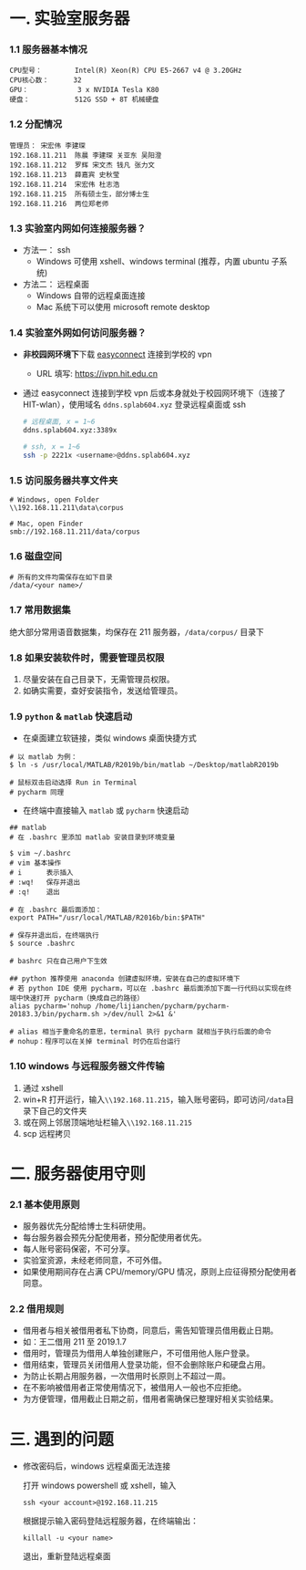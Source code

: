 # 一. 实验室服务器
### 1.1 服务器基本情况
```
CPU型号：        Intel(R) Xeon(R) CPU E5-2667 v4 @ 3.20GHz
CPU核心数：      32
GPU：            3 x NVIDIA Tesla K80
硬盘：           512G SSD + 8T 机械硬盘
```

### 1.2 分配情况
```
管理员： 宋宏伟 李建琛
192.168.11.211	陈晨 李建琛 关亚东 吴阳澄
192.168.11.212	罗辉 宋文杰 钱凡 张力文
192.168.11.213	薛嘉宾 史秋莹 
192.168.11.214  宋宏伟 杜志浩 
192.168.11.215	所有硕士生，部分博士生 
192.168.11.216	两位郑老师 
```

### 1.3 实验室内网如何连接服务器？

* 方法一： ssh 
    * Windows 可使用 xshell、windows terminal (推荐，内置 ubuntu 子系统)
* 方法二： 远程桌面
    * Windows 自带的远程桌面连接
    * Mac 系统下可以使用 microsoft remote desktop

### 1.4 实验室外网如何访问服务器？
* **非校园网环境下**下载 [easyconnect](http://static.hit.edu.cn/vpn/) 连接到学校的 vpn
  * URL 填写: https://ivpn.hit.edu.cn
 
* 通过 easyconnect 连接到学校 vpn 后或本身就处于校园网环境下（连接了 HIT-wlan），使用域名 `ddns.splab604.xyz` 登录远程桌面或 ssh
 
    ```bash
    # 远程桌面, x = 1~6
    ddns.splab604.xyz:3389x

    # ssh, x = 1~6
    ssh -p 2221x <username>@ddns.splab604.xyz
    ```

### 1.5 访问服务器共享文件夹
```
# Windows, open Folder
\\192.168.11.211\data\corpus

# Mac, open Finder
smb://192.168.11.211/data/corpus
```

### 1.6 磁盘空间
```
# 所有的文件均需保存在如下目录
/data/<your name>/
```

### 1.7 常用数据集

绝大部分常用语音数据集，均保存在 211 服务器，`/data/corpus/` 目录下

### 1.8 如果安装软件时，需要管理员权限

1. 尽量安装在自己目录下，无需管理员权限。
2. 如确实需要，查好安装指令，发送给管理员。

### 1.9 `python` & `matlab` 快速启动

* 在桌面建立软链接，类似 windows 桌面快捷方式
```shell
# 以 matlab 为例：
$ ln -s /usr/local/MATLAB/R2019b/bin/matlab ~/Desktop/matlabR2019b

# 鼠标双击启动选择 Run in Terminal
# pycharm 同理
```

* 在终端中直接输入 `matlab` 或 `pycharm` 快速启动
```shell
## matlab
# 在 .bashrc 里添加 matlab 安装目录到环境变量

$ vim ~/.bashrc
# vim 基本操作
# i      表示插入
# :wq!   保存并退出
# :q!    退出

# 在 .bashrc 最后面添加：
export PATH="/usr/local/MATLAB/R2016b/bin:$PATH"

# 保存并退出后，在终端执行
$ source .bashrc

# bashrc 只在自己用户下生效

## python 推荐使用 anaconda 创建虚拟环境，安装在自己的虚拟环境下
# 若 python IDE 使用 pycharm，可以在 .bashrc 最后面添加下面一行代码以实现在终端中快速打开 pycharm（换成自己的路径）
alias pycharm='nohup /home/lijianchen/pycharm/pycharm-20183.3/bin/pycharm.sh >/dev/null 2>&1 &'

# alias 相当于重命名的意思，terminal 执行 pycharm 就相当于执行后面的命令
# nohup：程序可以在关掉 terminal 时仍在后台运行
```

### 1.10 windows 与远程服务器文件传输

1. 通过 xshell
2. win+R 打开运行，输入`\\192.168.11.215`，输入账号密码，即可访问`/data`目录下自己的文件夹
3. 或在网上邻居顶端地址栏输入`\\192.168.11.215`
4. scp 远程拷贝


# 二. 服务器使用守则

### 2.1 基本使用原则
* 服务器优先分配给博士生科研使用。
* 每台服务器会预先分配使用者，预分配使用者优先。
* 每人账号密码保密，不可分享。
* 实验室资源，未经老师同意，不可外借。
* 如果使用期间存在占满 CPU/memory/GPU 情况，原则上应征得预分配使用者同意。

### 2.2 借用规则
* 借用者与相关被借用者私下协商，同意后，需告知管理员借用截止日期。
* 如：王二借用 211 至 2019.1.7
* 借用时，管理员为借用人单独创建账户，不可借用他人账户登录。
* 借用结束，管理员关闭借用人登录功能，但不会删除账户和硬盘占用。
* 为防止长期占用服务器，一次借用时长原则上不超过一周。
* 在不影响被借用者正常使用情况下，被借用人一般也不应拒绝。
* 为方便管理，借用截止日期之前，借用者需确保已整理好相关实验结果。


# 三. 遇到的问题

* 修改密码后，windows 远程桌面无法连接

    打开 windows powershell 或 xshell，输入
    ```
    ssh <your account>@192.168.11.215
    ```
    
    根据提示输入密码登陆远程服务器，在终端输出：
    ```
    killall -u <your name>
    ```
    
    退出，重新登陆远程桌面
  
